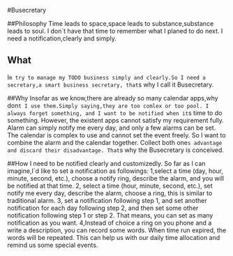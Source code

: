 #Busecretary

##Philosophy
Time leads to space,space leads to substance,substance leads to soul.
I don`t have that time to remember what I planed to do next. I need a notification,clearly and simply.

## What
I`m try to manage my TODO business simply and clearly.So I need a secretary,a smart business secretary, that`s why I call it Busecretary.

##Why
Insofar as we know,there are already so many calendar apps,why don`t I use them.Simply saying,they are too comlex or too pool.
I always forget something, and I want to be notified when it`s time to do something. However, the existent apps cannot satisfy my requirement fully. Alarm can simply notify me every day, and only a few alarms can be set. The calendar is complex to use and cannot set the event freely. So I want to combine the alarm and the calendar together. Collect both one`s advantage and discard their disadvantage. That`s why the Busecretary  is conceived.

##How
I need to be notified clearly and customizedly. So far as I can imagine,I`d like to set a notification as followings:
1,select a time (day, hour, minute, second, etc.), choose a notify ring, describe the alarm, and you will be notified at that time.
2, select a time (hour, minute, second, etc.), set notify me every day, describe the alarm, choose a ring, this is similar to traditional alarm. 
3, set a notification following step 1, and set another notification for each day following step 2, and then set some other notification following step 1 or step 2. That means, you can set as many notification as you want. 
4,Instead of choice a ring on you phone and a write a description, you can record some words. When time run expired, the words will be repeated.
This can help us with our daily time allocation and remind us some special events.



